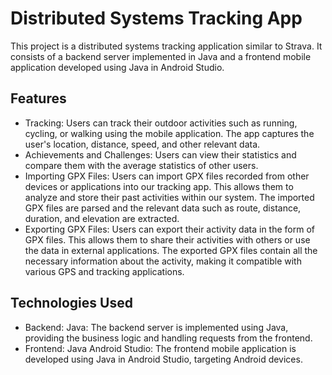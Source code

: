 # Distributed Systems Tracking App
This project is a distributed systems tracking application similar to Strava. It consists of a backend server implemented in Java and a frontend mobile application developed using Java in Android Studio.
## Features
* Tracking: Users can track their outdoor activities such as running, cycling, or walking using the mobile application. The app captures the user's location, distance, speed, and other relevant data.
* Achievements and Challenges: Users can view their statistics and compare them with the average statistics of other users.
* Importing GPX Files: Users can import GPX files recorded from other devices or applications into our tracking app. This allows them to analyze and store their past activities within our system. The imported GPX files are parsed and the relevant data such as route, distance, duration, and elevation are extracted.
* Exporting GPX Files: Users can export their activity data in the form of GPX files. This allows them to share their activities with others or use the data in external applications. The exported GPX files contain all the necessary information about the activity, making it compatible with various GPS and tracking applications.
## Technologies Used
* Backend:
    Java: The backend server is implemented using Java, providing the business logic and handling requests from the frontend.
* Frontend:
    Java Android Studio: The frontend mobile application is developed using Java in Android Studio, targeting Android devices.

